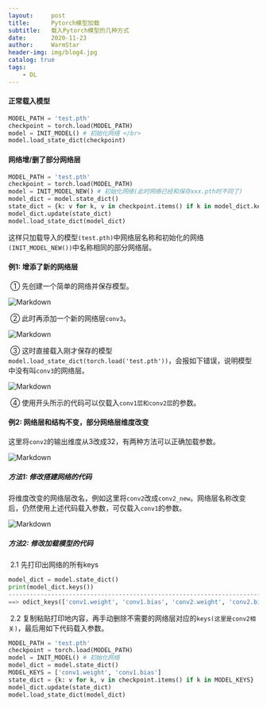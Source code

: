 ```yaml
---
layout:     post   				    
title:      Pytorch模型加载 				
subtitle:   载入Pytorch模型的几种方式 
date:       2020-11-23 				
author:     WarmStar 						
header-img: img/blog4.jpg 	
catalog: true 				
tags:							
    - DL
---
```


#### 正常载入模型

```python
MODEL_PATH = 'test.pth'
checkpoint = torch.load(MODEL_PATH)
model = INIT_MODEL() # 初始化网络 </br>
model.load_state_dict(checkpoint)
```



#### 网络增/删了部分网络层

```python
MODEL_PATH = 'test.pth'
checkpoint = torch.load(MODEL_PATH)
model = INIT_MODEL_NEW() # 初始化网络(此时网络已经和保存xxx.pth时不同了)  
model_dict = model.state_dict()
state_dict = {k: v for k, v in checkpoint.items() if k in model_dict.keys()}
model_dict.update(state_dict)
model.load_state_dict(model_dict)
```

这样只加载导入的模型`(test.pth)`中网络层名称和初始化的网络`(INIT_MODEL_NEW())`中名称相同的部分网络层。



#### 例1: 增添了新的网络层

​	① 先创建一个简单的网络并保存模型。

![Markdown](http://i1.fuimg.com/730017/2b64f1c5bcbfb27f.png)

​	② 此时再添加一个新的网络层`conv3`。

![Markdown](http://i1.fuimg.com/730017/6d74eda773df0ddf.png)

​	③ 这时直接载入刚才保存的模型`model.load_state_dict(torch.load('test.pth'))`，会报如下错误，说明模型中没有叫`conv3`的网络层。

![Markdown](http://i1.fuimg.com/730017/4b7abaa04bb597d7.png)

​	④ 使用开头所示的代码可以仅载入`conv1层和conv2层`的参数。



#### 例2: 网络层和结构不变，部分网络层维度改变

这里将`conv2`的输出维度从3改成32，有两种方法可以正确加载参数。

![Markdown](http://i1.fuimg.com/730017/0cb41e3a189b510f.png)

##### 方法1: 修改搭建网络的代码

​	将维度改变的网络层改名，例如这里将`conv2`改成`conv2_new`。网络层名称改变后，仍然使用上述代码载入参数，可仅载入`conv1`的参数。

![Markdown](http://i1.fuimg.com/730017/a5e9b1f0f294245b.png)



##### 方法2: 修改加载模型的代码

​	2.1 先打印出网络的所有keys

```python
model_dict = model.state_dict()
print(model_dict.keys())
----------------------------------------------------------------------------
==> odict_keys(['conv1.weight', 'conv1.bias', 'conv2.weight', 'conv2.bias'])
```

​	2.2 复制粘贴打印地内容，再手动删除不需要的网络层对应的`keys(这里是conv2相关)`，最后用如下代码载入参数。

```python
MODEL_PATH = 'test.pth'
checkpoint = torch.load(MODEL_PATH)
model = INIT_MODEL() # 初始化网络  
model_dict = model.state_dict()
MODEL_KEYS = ['conv1.weight', 'conv1.bias']
state_dict = {k: v for k, v in checkpoint.items() if k in MODEL_KEYS}
model_dict.update(state_dict)
model.load_state_dict(model_dict)
```

